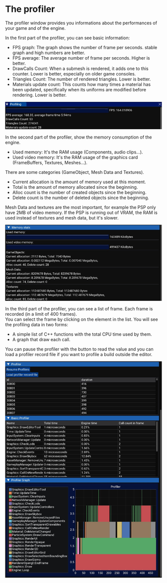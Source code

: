 # The profiler

The profiler window provides you informations about the performances of your game and of the engine.

In the first part of the profiler, you can see basic information:
- FPS graph: The graph shows the number of frame per seconds. stable graph and high numbers are better.
- FPS average: The average number of frame per seconds. Higher is better.
- DrawCalls Count: When a submesh is rendered, it adds one to this counter. Lower is better, especially on older game consoles.
- Triangles Count: The number of rendered triangles. Lower is better.
- Materials update count: This counts how many times a material has been updated, specifically when its uniforms are modified before rendering. Lower is better.

![image](images/profiler_basics.jpg)

In the second part of the profiler, show the memory consumption of the engine.<br>
- Used memory: It's the RAM usage (Components, audio clips...).
- Used video memory: It's the RAM usage of the graphics card (FrameBuffers, Textures, Meshes...).

There are some categories (GameObject, Mesh Data and Textures).
- Current allocation is the amount of memory used at this moment.
- Total is the amount of memory allocated since the beginning.
- Alloc count is the number of created objects since the beginning.
- Delete count is the number of deleted objects since the beginning.

Mesh Data and textures are the most important, for example the PSP only have 2MB of video memory. If the PSP is running out of VRAM, the RAM is used instead of textures and mesh data, but it's slower.

![image](images/profiler_memory.jpg)

In the third part of the profiler, you can see a list of frame. Each frame is recorded (in a limit of 400 frames).<br>
You can select the frame by clicking on the element in the list.
You will see the profiling data in two forms:
- A simple list of C++ functions with the total CPU time used by them.
- A graph that draw each call.

You can pause the profiler with the button to read the value and you can load a profiler record file if you want to profile a build outside the editor.

![image](images/profiler_graphs.jpg)